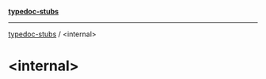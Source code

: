 [**typedoc-stubs**](../index.md)

***

[typedoc-stubs](../modules.md) / \<internal\>

# \<internal\>
